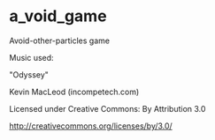 # a_void_game
Avoid-other-particles game

Music used:



"Odyssey"

Kevin MacLeod (incompetech.com)

Licensed under Creative Commons: By Attribution 3.0

http://creativecommons.org/licenses/by/3.0/
